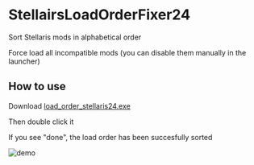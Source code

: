 # StellairsLoadOrderFixer24
Sort Stellaris mods in alphabetical order

Force load all incompatible mods (you can disable them manually in the launcher)

## How to use
Download [load_order_stellaris24.exe](https://github.com/haifengkao/StellairsLoadOrderFixer24/releases/download/1.1/load_order_stellaris24.exe)

Then double click it

If you see "done", the load order has been succesfully sorted


![demo](https://github.com/haifengkao/StellairsLoadOrderFixer24/blob/master/demo.jpg)

